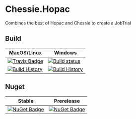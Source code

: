# Chessie.Hopac

Combines the best of Hopac and Chessie to create a JobTrial

## Build

MacOS/Linux | Windows
--- | ---
[![Travis Badge](https://travis-ci.org/TheAngryByrd/Chessie.Hopac.svg?branch=master)](https://travis-ci.org/TheAngryByrd/Chessie.Hopac) | [![Build status](https://ci.appveyor.com/api/projects/status/github/TheAngryByrd/chessie-hopac?svg=true)](https://ci.appveyor.com/project/TheAngryByrd/chessie-hopac)
[![Build History](https://buildstats.info/travisci/chart/TheAngryByrd/Chessie.Hopac)](https://travis-ci.org/TheAngryByrd/Chessie.Hopac/builds) | [![Build History](https://buildstats.info/appveyor/chart/TheAngryByrd/chessie-hopac)](https://ci.appveyor.com/project/TheAngryByrd/chessie-hopac)  


## Nuget 

Stable | Prerelease
--- | ---
[![NuGet Badge](https://buildstats.info/nuget/Chessie.Hopac)](https://www.nuget.org/packages/Chessie.Hopac/) | [![NuGet Badge](https://buildstats.info/nuget/Chessie.Hopac?includePreReleases=true)](https://www.nuget.org/packages/Chessie.Hopac/)
